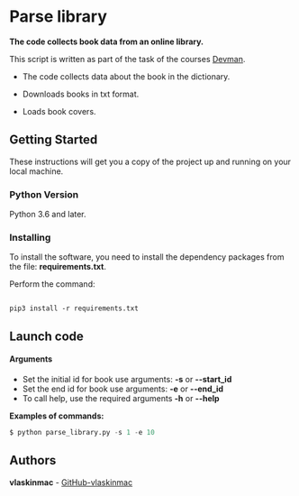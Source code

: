 # Parse library

**The code collects book data from an online library.**


This script is written as part of the task of the courses [Devman](https://dvmn.org).

- The code collects data about the book in the dictionary.

- Downloads books in txt format.

- Loads book covers.

## Getting Started

These instructions will get you a copy of the project up and running on your local machine.

### Python Version

Python 3.6 and later.

### Installing

To install the software, you need to install the dependency packages from the file: **requirements.txt**.

Perform the command:

```

pip3 install -r requirements.txt

```


## Launch code

#### Arguments
- Set the initial id for book use arguments: **-s** or **--start_id**
- Set the end id for book use arguments: **-e** or **--end_id**
- To call help, use the required arguments **-h** or **--help**

**Examples of commands:**


```python
$ python parse_library.py -s 1 -e 10
```



## Authors

**vlaskinmac**  - [GitHub-vlaskinmac](https://github.com/vlaskinmac/)



